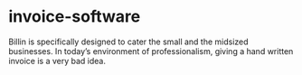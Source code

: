 invoice-software
================

Billin is specifically designed to cater the small and the midsized businesses. In today’s environment of professionalism, giving a hand written invoice is a very bad idea.
